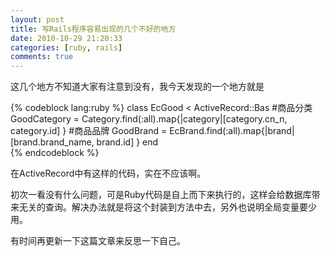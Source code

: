 ```yaml
---
layout: post
title: 写Rails程序容易出现的几个不好的地方
date: 2010-10-29 21:20:33
categories: [ruby, rails]
comments: true
---                        
```


这几个地方不知道大家有注意到没有，我今天发现的一个地方就是

{% codeblock lang:ruby %}
class EcGood < ActiveRecord::Bas
  #商品分类
  GoodCategory = Category.find(:all).map{|category|[category.cn_n, category.id] }
  #商品品牌
  GoodBrand = EcBrand.find(:all).map{|brand|[brand.brand_name, brand.id] }
end    
{% endcodeblock %}
    
在ActiveRecord中有这样的代码，实在不应该啊。

初次一看没有什么问题，可是Ruby代码是自上而下来执行的，这样会给数据库带来无关的查询。解决办法就是将这个封装到方法中去，另外也说明全局变量要少用。

有时间再更新一下这篇文章来反思一下自己。  
